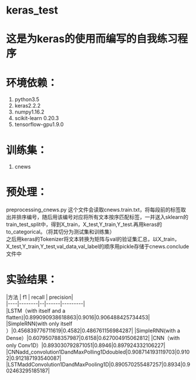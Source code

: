 # keras_test
这是为keras的使用而编写的自我练习程序
====================================
# 环境依赖：
1. python3.5
2. keras2.2.2
3. numpy1.16.2
4. scikit-learn 0.20.3
5. tensorflow-gpu1.9.0

# 训练集：
1. cnews

# 预处理：
preprocessing_cnews.py
这个文件会读取cnews.train.txt，将每段前的标签取出并排序编号，随后用该编号对应将所有文本按序匹配标签，一并送入sklearn的train_test_split中，得到X_train，X_test,Y_train,Y_test.再用keras的to_categorical。（将其切分为测试集和训练集）  
之后用keras的Tokenizer将文本转换为矩阵与val的验证集汇总，以X_train，X_test,Y_train,Y_test,val_data,val_label的顺序用pickle存储于cnews.conclude文件中



# 实验结果：
    

|方法 | f1 | recall | precision|  
|----|--------|--|------|---------|  
|LSTM（with itself and a flatten)|0.899090938618863|0.9016|0.906488425734453|
|SimpleRNN(with only itself ）|0.456839776711619|0.4582|0.486761156984287|
|SimpleRNN(with a Dense）|0.607950788357987|0.6158|0.627004915062812|
|CNN（with only Conv1D）|0.893030792871051|0.8946|0.897924332106227|
|CNNadd_convolution1DandMaxPolling1Ddoubled|0.908714193119703|0.9102|0.912187193540087|
|LSTMaddConvolution1DandMaxPooling1D|0.890570255487257|0.8934|0.902463295185187|
